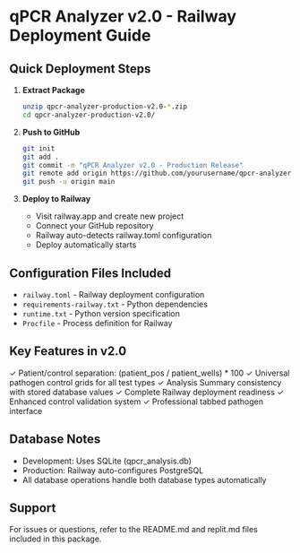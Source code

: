 # qPCR Analyzer v2.0 - Railway Deployment Guide

## Quick Deployment Steps

1. **Extract Package**
   ```bash
   unzip qpcr-analyzer-production-v2.0-*.zip
   cd qpcr-analyzer-production-v2.0/
   ```

2. **Push to GitHub**
   ```bash
   git init
   git add .
   git commit -m "qPCR Analyzer v2.0 - Production Release"
   git remote add origin https://github.com/yourusername/qpcr-analyzer.git
   git push -u origin main
   ```

3. **Deploy to Railway**
   - Visit railway.app and create new project
   - Connect your GitHub repository
   - Railway auto-detects railway.toml configuration
   - Deploy automatically starts

## Configuration Files Included

- `railway.toml` - Railway deployment configuration
- `requirements-railway.txt` - Python dependencies
- `runtime.txt` - Python version specification
- `Procfile` - Process definition for Railway

## Key Features in v2.0

✓ Patient/control separation: (patient_pos / patient_wells) * 100
✓ Universal pathogen control grids for all test types
✓ Analysis Summary consistency with stored database values
✓ Complete Railway deployment readiness
✓ Enhanced control validation system
✓ Professional tabbed pathogen interface

## Database Notes

- Development: Uses SQLite (qpcr_analysis.db)
- Production: Railway auto-configures PostgreSQL
- All database operations handle both database types automatically

## Support

For issues or questions, refer to the README.md and replit.md files included in this package.
